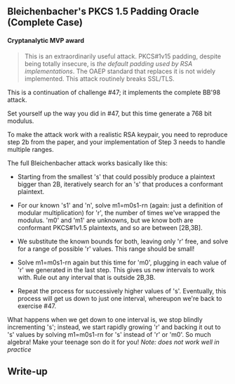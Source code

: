 ## Bleichenbacher's PKCS 1.5 Padding Oracle (Complete Case)

#### Cryptanalytic MVP award

> This is an extraordinarily useful attack. PKCS#1v15 padding, despite being totally insecure, is *the default padding used by RSA implementations*. The OAEP standard that replaces it is not widely implemented. This attack routinely breaks SSL/TLS.

This is a continuation of challenge #47; it implements the complete BB'98 attack.

Set yourself up the way you did in #47, but this time generate a 768 bit modulus.

To make the attack work with a realistic RSA keypair, you need to reproduce step 2b from the paper, and your implementation of Step 3 needs to handle multiple ranges.

The full Bleichenbacher attack works basically like this:

- Starting from the smallest 's' that could possibly produce a plaintext bigger than 2B, iteratively search for an 's' that produces a conformant plaintext.

- For our known 's1' and 'n', solve m1=m0s1-rn (again: just a definition of modular multiplication) for 'r', the number of times we've wrapped the modulus.
'm0' and 'm1' are unknowns, but we know both are conformant PKCS#1v1.5 plaintexts, and so are between [2B,3B].

- We substitute the known bounds for both, leaving only 'r' free, and solve for a range of possible 'r' values. This range should be small!

- Solve m1=m0s1-rn again but this time for 'm0', plugging in each value of 'r' we generated in the last step. This gives us new intervals to work with. Rule out any interval that is outside 2B,3B.

- Repeat the process for successively higher values of 's'. Eventually, this process will get us down to just one interval, whereupon we're back to exercise #47.

What happens when we get down to one interval is, we stop blindly incrementing 's'; instead, we start rapidly growing 'r' and backing it out to 's' values by solving m1=m0s1-rn for 's' instead of 'r' or 'm0'. So much algebra! Make your teenage son do it for you! *Note: does not work well in practice*

## Write-up


